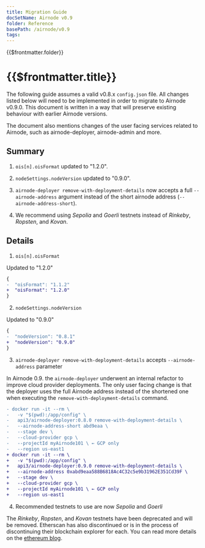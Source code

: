 ```yaml
---
title: Migration Guide
docSetName: Airnode v0.9
folder: Reference
basePath: /airnode/v0.9
tags:
---
```


<TitleSpan>{{$frontmatter.folder}}</TitleSpan>

# {{$frontmatter.title}}

<VersionWarning/>

<!--TocHeader />
<TOC class="table-of-contents" :include-level="[2,3]" /-->

The following guide assumes a valid v0.8.x `config.json` file. All changes
listed below will need to be implemented in order to migrate to Airnode v0.9.0.
This document is written in a way that will preserve existing behaviour with
earlier Airnode versions.

The document also mentions changes of the user facing services related to
Airnode, such as airnode-deployer, airnode-admin and more.

## Summary

1. `ois[n].oisFormat` updated to "1.2.0".

2. `nodeSettings.nodeVersion` updated to "0.9.0".

3. `airnode-deployer remove-with-deployment-details` now accepts a full
   `--airnode-address` argument instead of the short airnode address
   (`--airnode-address-short`).

4. We recommend using _Sepolia_ and _Goerli_ testnets instead of _Rinkeby_,
   _Ropsten_, and _Kovan_.

## Details

1. `ois[n].oisFormat`

Updated to "1.2.0"

```diff
{
-  "oisFormat": "1.1.2"
+  "oisFormat": "1.2.0"
}
```

2. `nodeSettings.nodeVersion`

Updated to "0.9.0"

```diff
{
-  "nodeVersion": "0.8.1"
+  "nodeVersion": "0.9.0"
}
```

3. `airnode-deployer remove-with-deployment-details` accepts `--airnode-address`
   parameter

In Airnode 0.9. the `airnode-deployer` underwent an internal refactor to improve
cloud provider deployments. The only user facing change is that the deployer
uses the full Airnode address instead of the shortened one when executing the
`remove-with-deployment-details` command.

```diff
- docker run -it --rm \
-   -v "$(pwd):/app/config" \
-   api3/airnode-deployer:0.8.0 remove-with-deployment-details \
-   --airnode-address-short abd9eaa \
-   --stage dev \
-   --cloud-provider gcp \
-   --projectId myAirnode101 \ ← GCP only
-   --region us-east1
+ docker run -it --rm \
+   -v "$(pwd):/app/config" \
+   api3/airnode-deployer:0.9.0 remove-with-deployment-details \
+   --airnode-address 0xabd9eaa588B6818Ac4C32c5e9b31962E351Cd39F \
+   --stage dev \
+   --cloud-provider gcp \
+   --projectId myAirnode101 \ ← GCP only
+   --region us-east1
```

4. Recommended testnets to use are now _Sepolia_ and _Goerli_

The _Rinkeby_, _Ropsten_, and _Kovan_ testnets have been deprecated and will be
removed. Etherscan has also discontinued or is in the process of discontinuing
their blockchain explorer for each. You can read more details on the
[ethereum blog](https://blog.ethereum.org/2022/06/21/testnet-deprecation).

